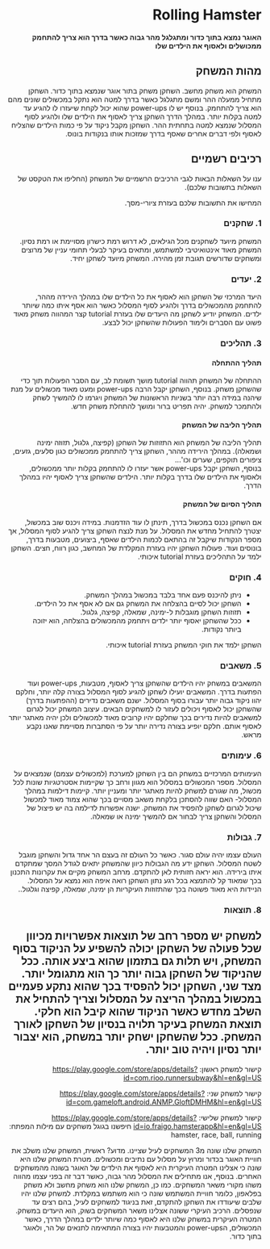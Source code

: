 <div dir='rtl' lang='he'>

# Rolling Hamster

**האוגר נמצא בתוך כדור ומתגלגל מהר גבוה כאשר בדרך הוא צריך להתחמק ממכושלים ולאסוף את הילדים שלו**

## מהות המשחק

המשחק הוא משחק מחשב.
השחקן משחק בתור אוגר שנמצא בתוך כדור. השחקן מתחיל ממעלה ההר ומשם מתגלגל כאשר בדרך למטה הוא נתקל במכשולים שונים מהם הוא צריך להתחמק. בנוסף יש לו power-ups שהוא יכול לקחת שיעזרו לו להגיע עד למטה בקלות יותר. במהלך הדרך השחקן צריך לאסוף את הילדים שלו ולהגיע לסוף המסלול שנמצא למטה בתחתית ההר. השחקן מקבל ניקוד על פי כמות הילדים שהצליח לאסוף ולפי דברים אחרים שאסף בדרך שמזכות אותו בנקודות בונוס.



## רכיבים רשמיים

ענו על השאלות הבאות לגבי הרכיבים הרשמיים של המשחק
(החליפו את הטקסט של השאלות בתשובות שלכם).

המחישו את התשובות שלכם בעזרת ציורי-מסך.

### 1. שחקנים
המשחק מיועד לשחקנים מכל הגילאים, לא דרוש רמת כישרון מסויימת או רמת נסיון.
המשחק מאוד אינטואיטיבי למשתמש, ומתאים בעיקר לבעלי תחומי עניין של מרוצים ומשחקים שדורשים תגובת זמן מהירה.
המשחק מיועד לשחקן יחיד.

### 2. יעדים
היעד המרכזי של השחקן הוא לאסוף את כל הילדים שלו במהלך הירידה מההר, להתחמק מהמכשולים בדרך ולהגיע לסוף המסלול כאשר הוא אסף איתו כמה שיותר ילדים. 
המשחק יודיע לשחקן מה היעדים שלו בעזרת tutorial קצר המהווה משחק מאוד פשוט עם הסברים ולימוד הפעולות שהשחקן יכול לבצע. 


### 3. תהליכים
#### תהליך ההתחלה
ההתחלה של המשחק תהווה tutorial מושך תשומת לב, עם הסבר הפעולות תוך כדי שהשחקן משחק. בנוסף, השחקן יקבל הרבה power-ups ומעט מאוד מכשולים על מנת שיהנה במידה רבה יותר בשניות הראשונות של המשחק ויגרמו לו להמשיך לשחק ולהתמכר למשחק. יהיה תפריט ברור ומושך להתחלת משחק חדש.

#### תהליך הליבה של המשחק
תהליך הליבה של המשחק הוא התזוזות של השחקן (קפיצה, גלגול, תזוזה ימינה ושמאלה).
במהלך הירידה מההר, השחקן צריך להתחמק ממכשולים כגון סלעים, גזעים, ציפורים תוקפים, שערים וכו'...  
בנוסף, השחקן יקבל power-ups אשר יעזרו לו להתחמק בקלות יותר ממכשולים, ולאסוף את הילדים שלו בדרך בקלות יותר. הילדים שהשחקן צריך לאסוף יהיו במהלך הדרך.

#### תהליך הסיום של המשחק
אם השחקן נכנס במכשול בדרך, תינתן לו עוד הזדמנות. במידה ויכנס שוב במכשול, יצטרך להתחיל מחדש את המסלול. על מנת לנצח השחקן צריך להגיע לסוף המסלול, אך מספר הנקודות שיקבל זה בהתאם לכמות הילדים שאסף, ביצועים, מטבעות בדרך, בונוסים ועוד.
פעולות השחקן יהיו בעזרת המקלדת של המחשב, כגון רווח, חצים.
השחקן ילמד על התהליכים בעזרת tutorial איכותי.
 
### 4. חוקים
 - ניתן להיכנס פעם אחד בלבד במכשול במהלך המשחק.
 - השחקן יכול לסיים בהצלחה את המשחק גם אם לא אסף את כל הילדים.
 - תזוזות השחקן מוגבלות ל-ימינה, שמאלה, קפיצה, גלגול.
 - ככל שהשחקן יאסוף יותר ילדים ויתחמק מהמכשולים בהצלחה, הוא יזוכה ביותר נקודות.

השחקן ילמד את חוקי המשחק בעזרת tutorial איכותי.
 
### 5. משאבים
המשאבים במשחק יהיו הילדים שהשחקן צריך לאסוף, מטבעות, power-ups ועוד הפתעות בדרך.
המשאבים יועילו לשחקן להגיע לסוף המסלול בצורה קלה יותר, וחלקם יהוו ניקוד גבוה יותר עבורו בסוף המסלול. ישנם משאבים נדירים (ההפתעות בדרך) שהשחקן יכול לאסוף ויכולים לעזור לו למשחקים הבאים.
עיצוב המשחק יכול לגרום למשאבים להיות נדירים בכך שחלקם יהיו קרובים מאוד למכשולים ולכן יהיה מאתגר יותר לאסוף אותם. חלקם יופיע בצורה נדירה יותר על פי הסתברות מסויימת שאנו נקבע מראש.
 
### 6. עימותים

העימותים המרכזיים במשחק הם בין השחקן למערכת (למכשולים עצמם) שנמצאים על המסלול. מספר המכשולים במסלול הוא מגוון ורחב כך שקיימות אסטרטגיות שונות לכל מכשול, מה שגורם למשחק להיות מאתגר יותר ומעניין יותר.
קיימות דילמות במהלך המסלול- האם שווה להסתכן בלקחת משאב מסויים בכך שהוא צמוד מאוד למכשול שיכול לגרום לשחקן להפסיד את המשחק. ישנה אפשרות לדילמה בה יש פיצול של המסלול והשחקן צריך לבחור אם להמשיך ימינה או שמאלה.

### 7. גבולות

העולם עצמו יהיה עולם סגור. כאשר כל העולם זה בעצם הר אחד גדול והשחקן מוגבל לשטח המסלול.
השחקן ידע מה הגבולות כיוון שהמשחק יתאים לגודל המסך שמתקדם איתו בירידה. הוא יראה חזותית לאן להתקדם.
מרחב המשחק מקיים את עקרונות התכנון בכך שמאוד קל להתמצא בכל רגע נתון השחקן רואה איפה הוא נמצא על המסלול. הניידות היא מאוד פשוטה בכך שהתזוזות העיקריות הן ימינה, שמאלה, קפיצה וגלגול..


### 8. תוצאות
למשחק יש מספר רחב של תוצאות אפשרויות מכיוון שכל פעולה של השחקן יכולה להשפיע על הניקוד בסוף המשחק, ויש תלות גם בתזמון שהוא ביצע אותה. ככל שהניקוד של השחקן גבוה יותר כך הוא מתגומל יותר. מצד שני, השחקן יכול להפסיד בכך שהוא נתקע פעמיים במכשול במהלך הריצה על המסלול וצריך להתחיל את השלב מחדש כאשר הניקוד שהוא קיבל הוא חלקי.
תוצאת המשחק בעיקר תלויה בנסיון של השחקן לאורך המשחק. ככל שהשחקן ישחק יותר במשחק, הוא יצבור יותר נסיון ויהיה טוב יותר. 
---
קישור למשחק ראשון: https://play.google.com/store/apps/details?id=com.rioo.runnersubway&hl=en&gl=US
 
קישור למשחק שני: https://play.google.com/store/apps/details?id=com.gameloft.android.ANMP.GloftDMHM&hl=en&gl=US
 
קישור למשחק שלישי: https://play.google.com/store/apps/details?id=io.fraigo.hamsterapp&hl=en&gl=US
חיפשנו בגוגל משחקים עם מילות המפתח: hamster, race, ball, running

המשחק שלנו שונה מ3 המשחקים לעיל שציינו. מדוע? 
ראשית, המשחק שלנו משלב את חוויית האוגר בכדור ומרוץ על מסלול עם נתיבים ומכשולים. מטרת המשחק שלנו היא שונה כי אצלינו המטרה העיקרית היא לאסוף את הילדים של האוגר בשונה מהמשחקים האחרים. בנוסף, אנו מתחילים את המסלול מהר גבוה, כאשר דבר זה בפני עצמו מהווה משהו מקורי משאר המשחקים. כמו כן, המשחק שלנו הוא משחק מחשב ולא משחק בפלאפון, כלומר חוויית המשתמש שונה כי הוא משתמש במקלדת. למשחק שלנו יהיו שלבים שיעודדו את השחקן להתקדם, זאת  בניגוד למשחקים לעיל, בהם רצים עד שנפסלים.
הרכיב העיקרי ששונה אצלינו משאר המשחקים בשוק, הוא היעדים במשחק. המטרה העיקרית במשחק שלנו היא לאסוף כמה שיותר ילדים במהלך הדרך, כאשר המכשולים, הpower-ups והמטבעות יהיו בצורה המתאימה לתנאים של הר, ולאוגר בתוך כדור.
 
</div>

